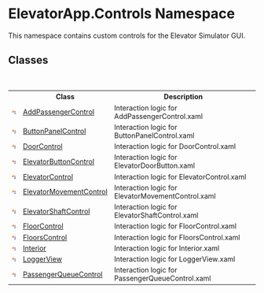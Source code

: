 # ElevatorApp.Controls Namespace
 

This namespace contains custom controls for the Elevator Simulator GUI.


## Classes
&nbsp;<table><tr><th></th><th>Class</th><th>Description</th></tr><tr><td>![Public class](media/pubclass.gif "Public class")</td><td><a href="T_ElevatorApp_Controls_AddPassengerControl">AddPassengerControl</a></td><td>
Interaction logic for AddPassengerControl.xaml</td></tr><tr><td>![Public class](media/pubclass.gif "Public class")</td><td><a href="T_ElevatorApp_Controls_ButtonPanelControl">ButtonPanelControl</a></td><td>
Interaction logic for ButtonPanelControl.xaml</td></tr><tr><td>![Public class](media/pubclass.gif "Public class")</td><td><a href="T_ElevatorApp_Controls_DoorControl">DoorControl</a></td><td>
Interaction logic for DoorControl.xaml</td></tr><tr><td>![Public class](media/pubclass.gif "Public class")</td><td><a href="T_ElevatorApp_Controls_ElevatorButtonControl">ElevatorButtonControl</a></td><td>
Interaction logic for ElevatorDoorButton.xaml</td></tr><tr><td>![Public class](media/pubclass.gif "Public class")</td><td><a href="T_ElevatorApp_Controls_ElevatorControl">ElevatorControl</a></td><td>
Interaction logic for ElevatorControl.xaml</td></tr><tr><td>![Public class](media/pubclass.gif "Public class")</td><td><a href="T_ElevatorApp_Controls_ElevatorMovementControl">ElevatorMovementControl</a></td><td>
Interaction logic for ElevatorMovementControl.xaml</td></tr><tr><td>![Public class](media/pubclass.gif "Public class")</td><td><a href="T_ElevatorApp_Controls_ElevatorShaftControl">ElevatorShaftControl</a></td><td>
Interaction logic for ElevatorShaftControl.xaml</td></tr><tr><td>![Public class](media/pubclass.gif "Public class")</td><td><a href="T_ElevatorApp_Controls_FloorControl">FloorControl</a></td><td>
Interaction logic for FloorControl.xaml</td></tr><tr><td>![Public class](media/pubclass.gif "Public class")</td><td><a href="T_ElevatorApp_Controls_FloorsControl">FloorsControl</a></td><td>
Interaction logic for FloorsControl.xaml</td></tr><tr><td>![Public class](media/pubclass.gif "Public class")</td><td><a href="T_ElevatorApp_Controls_Interior">Interior</a></td><td>
Interaction logic for Interior.xaml</td></tr><tr><td>![Public class](media/pubclass.gif "Public class")</td><td><a href="T_ElevatorApp_Controls_LoggerView">LoggerView</a></td><td>
Interaction logic for LoggerView.xaml</td></tr><tr><td>![Public class](media/pubclass.gif "Public class")</td><td><a href="T_ElevatorApp_Controls_PassengerQueueControl">PassengerQueueControl</a></td><td>
Interaction logic for PassengerQueueControl.xaml</td></tr></table>&nbsp;
